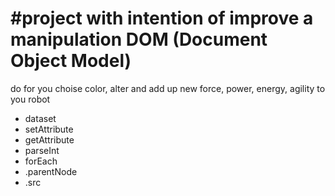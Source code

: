<h1> #project with intention of improve a manipulation DOM (Document Object Model) </h1>

<p> do for you choise color, alter and add up new force, power, energy, agility to you robot </p>

<ul>
  <li>dataset</li>
  <li>setAttribute</li>
  <li>getAttribute</li>
  <li>parseInt</li>
  <li>forEach</li>
  <li>.parentNode</li>
  <li>.src</li>
</ul>

